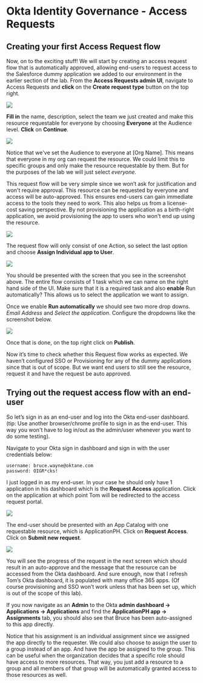 # Okta Identity Governance - Access Requests 
## Creating your first Access Request flow

Now, on to the exciting stuff! We will start by creating an access request flow that is automatically approved, allowing end-users to request access to the Salesforce dummy application we added to our environment in the earlier section of the lab. From the **Access Requests admin UI**, navigate to Access Requests and **click** on the **Create request type** button on the top right.  

![](https://raw.githubusercontent.com/Youssefmadani/OIG-Lab/main/Images/step3-1.png)

**Fill in** the name, description, select the team we just created and make this resource requestable for everyone by choosing **Everyone** at the Audience level. **Click** on **Continue**. 

![](https://raw.githubusercontent.com/Youssefmadani/OIG-Lab/main/Images/step3-2.png)

Notice that we've set the Audience  to everyone at [Org Name]. This means that everyone in my org can request the resource. We could limit this to specific groups and only make the resource requestable by them. But for the purposes of the lab we will just select *everyone*. 

This request flow will be very simple since we won’t ask for justification and won't require approval. This resource can be requested by everyone and access will be auto-approved. This ensures end-users can gain immediate access to the tools they need to work. This also helps us from a license-cost saving perspective. By not provisioning the application as a birth-right application, we avoid provisioning the app to users who won't end up using the resource.

![](https://raw.githubusercontent.com/Youssefmadani/OIG-Lab/main/Images/step3-3.png)

The request flow will only consist of one Action, so select the last option and choose **Assign Individual app to User**.

![](https://raw.githubusercontent.com/Youssefmadani/OIG-Lab/main/Images/step3-4.png)

You should be presented with the screen that you see in the screenshot above. The entire flow consists of 1 task which we can name on the right hand side of the UI.  Make sure that it is a required task and also **enable** Run automatically? This allows us to select the application we want to assign.

Once we enable **Run automatically** we should see two more drop downs. *Email Address* and *Select the application*. Configure the dropdowns like the screenshot below.

![](https://raw.githubusercontent.com/Youssefmadani/OIG-Lab/main/Images/step3-5.png)

Once that is done, on the top right click on **Publish**.

Now it’s time to check whether this Request flow works as expected. We haven’t configured SSO or Provisioning for any of the dummy applications since that is out of scope. But we want end users to still see the resource, request it and have the request be auto approved.

## Trying out the request access flow with an end-user

So let’s sign in as an end-user and log into the Okta end-user dashboard. (tip: Use another browser/chrome profile to sign in as the end-user. This way you won't have to log in/out as the admin/user whenever you want to do some testing).

Navigate to your Okta sign in dashboard and sign in with the user credentials below:

```
username: bruce.wayne@oktane.com
password: OIGR*cks!
```

I just logged in as my end-user. In your case he should only have 1 application in his dashboard which is the **Request Access** application.  Click on the application at which point Tom will be redirected to the access request portal. 

![](https://raw.githubusercontent.com/Youssefmadani/OIG-Lab/main/Images/step3-6.png)

The end-user should be presented with an App Catalog with one requestable resource, which is ApplicationPH. Click on **Request Access**. Click on **Submit new request**. 

![](https://raw.githubusercontent.com/Youssefmadani/OIG-Lab/main/Images/step3-7.png)

You will see the progress of the request in the next screen which should result in an auto-approve and the message that the resource can be accessed from the Okta dashboard. And sure enough, now that I refresh Tom’s Okta dashboard, it is populated with many office 365 apps. (Of course provisioning and SSO won’t work unless that has been set up, which is out of the scope of this lab). 

If you now navigate as an **Admin** to the Okta **admin dashboard → Applications → Applications** and find the **ApplicationPH app → Assignments** tab, you should also see that Bruce has been auto-assigned to this app directly. 

Notice that his assignment is an individual assignment since we assigned the app directly to the requester. We could also choose to assign the user to a group instead of an app. And have the app be assigned to the group. This can be useful when the organization decides that a specific role should have access to more resources. That way, you just add a resource to a group and all members of that group will be automatically granted access to those resources as well.